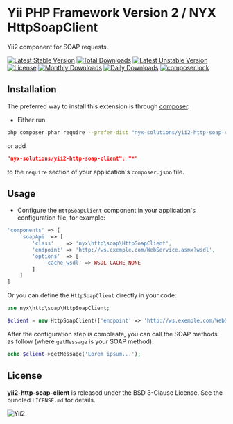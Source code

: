 Yii PHP Framework Version 2 / NYX HttpSoapClient
================================================

Yii2 component for SOAP requests.

[![Latest Stable Version](https://poser.pugx.org/nyx-solutions/yii2-http-soap-client/v/stable)](https://packagist.org/packages/nyx-solutions/yii2-http-soap-client)
[![Total Downloads](https://poser.pugx.org/nyx-solutions/yii2-http-soap-client/downloads)](https://packagist.org/packages/nyx-solutions/yii2-http-soap-client)
[![Latest Unstable Version](https://poser.pugx.org/nyx-solutions/yii2-http-soap-client/v/unstable)](https://packagist.org/packages/nyx-solutions/yii2-http-soap-client)
[![License](https://poser.pugx.org/nyx-solutions/yii2-http-soap-client/license)](https://packagist.org/packages/nyx-solutions/yii2-http-soap-client)
[![Monthly Downloads](https://poser.pugx.org/nyx-solutions/yii2-http-soap-client/d/monthly)](https://packagist.org/packages/nyx-solutions/yii2-http-soap-client)
[![Daily Downloads](https://poser.pugx.org/nyx-solutions/yii2-http-soap-client/d/daily)](https://packagist.org/packages/nyx-solutions/yii2-http-soap-client)
[![composer.lock](https://poser.pugx.org/nyx-solutions/yii2-http-soap-client/composerlock)](https://packagist.org/packages/nyx-solutions/yii2-http-soap-client)

## Installation

The preferred way to install this extension is through [composer](http://getcomposer.org/download/).

* Either run

```bash
php composer.phar require --prefer-dist "nyx-solutions/yii2-http-soap-client" "*"
```

or add

```json
"nyx-solutions/yii2-http-soap-client": "*"
```

to the `require` section of your application's `composer.json` file.

## Usage

* Configure the `HttpSoapClient` component in your application's configuration file, for example:

```php
'components' => [
    'soapApi' => [
        'class'    => 'nyx\http\soap\HttpSoapClient',
        'endpoint' => 'http://ws.exemple.com/WebService.asmx?wsdl',
        'options'  => [
            'cache_wsdl' => WSDL_CACHE_NONE
        ]
    ]
]
```

Or you can define the `HttpSoapClient` directly in your code:

```php
use nyx\http\soap\HttpSoapClient;

$client = new HttpSoapClient(['endpoint' => 'http://ws.exemple.com/WebService.asmx?wsdl']);
```

After the configuration step is compleate, you can call the SOAP methods as follow (where `getMessage` is your SOAP method):

```php
echo $client->getMessage('Lorem ipsum...');
```

## License

**yii2-http-soap-client** is released under the BSD 3-Clause License. See the bundled `LICENSE.md` for details.

![Yii2](https://img.shields.io/badge/Powered_by-Yii_Framework-green.svg?style=flat)

